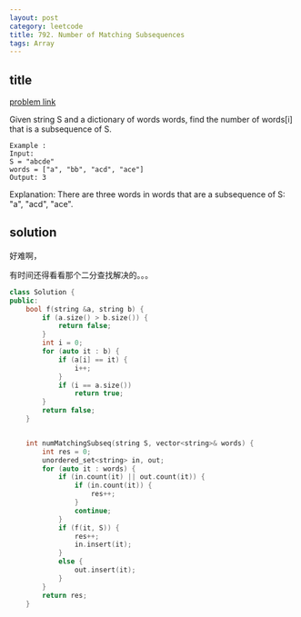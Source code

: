 ```yaml
---
layout: post
category: leetcode
title: 792. Number of Matching Subsequences
tags: Array
---
```


## title
[problem link](https://leetcode.com/problems/number-of-matching-subsequences)

Given string S and a dictionary of words words, find the number of words[i] that is a subsequence of S.

	Example :
	Input: 
	S = "abcde"
	words = ["a", "bb", "acd", "ace"]
	Output: 3

Explanation: There are three words in words that are a subsequence of S: "a", "acd", "ace".

## solution

好难啊，

有时间还得看看那个二分查找解决的。。。

```c++
class Solution {
public:
	bool f(string &a, string b) {
		if (a.size() > b.size()) {
			return false;
		}
		int i = 0;
		for (auto it : b) {
			if (a[i] == it) {
				i++;
			}
			if (i == a.size())
				return true;
		}
		return false;
	}


	int numMatchingSubseq(string S, vector<string>& words) {
		int res = 0;
		unordered_set<string> in, out;
		for (auto it : words) {
			if (in.count(it) || out.count(it)) {
				if (in.count(it)) {
					res++;
				}
				continue;
			}
			if (f(it, S)) {
				res++;
				in.insert(it);
			}
			else {
				out.insert(it);
			}
		}
		return res;
	}

```
